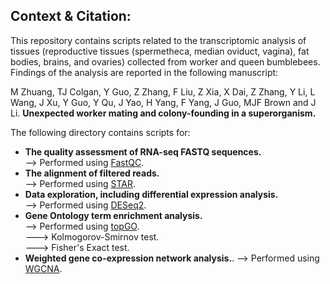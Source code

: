 ## Context & Citation:   
This repository contains scripts related to the transcriptomic analysis of tissues (reproductive tissues (spermetheca, median oviduct, vagina), fat bodies, brains, and ovaries) collected from worker and queen bumblebees. Findings of the analysis are reported in the following manuscript:   

M Zhuang, TJ Colgan, Y Guo, Z Zhang, F Liu, Z Xia, X Dai, Z Zhang, Y Li, L Wang, J Xu, Y Guo, Y Qu, J Yao, H Yang, F Yang, J Guo, MJF Brown and J Li. 
<b>Unexpected worker mating and colony-founding in a superorganism.</b>  

The following directory contains scripts for:  
- **The quality assessment of RNA-seq FASTQ sequences.**  
--> Performed using [FastQC](https://www.bioinformatics.babraham.ac.uk/projects/fastqc/).   
- **The alignment of filtered reads.**  
--> Performed using [STAR](https://github.com/alexdobin/STAR).  
- **Data exploration, including differential expression analysis.**    
--> Performed using [DESeq2](https://bioconductor.org/packages/release/bioc/html/DESeq2.html).  
- **Gene Ontology term enrichment analysis.**  
--> Performed using [topGO](https://bioconductor.org/packages/release/bioc/html/topGO.html).  
---> Kolmogorov-Smirnov test.  
---> Fisher's Exact test. 
- **Weighted gene co-expression network analysis.**. 
--> Performed using [WGCNA](https://cran.r-project.org/web/packages/WGCNA/index.html).  
